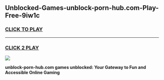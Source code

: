 
## Unblocked-Games-unblock-porn-hub.com-Play-Free-9iw1c
<h3>
<a href="https://premium76.site?title=unblock-porn-hub.com&ref=18A1">CLICK TO PLAY</a></h3>
<hr>

<h3>
<a href="https://premium76.site?title=unblock-porn-hub.com&ref=18A1">CLICK 2 PLAY</a>
  
</h3>

<a href="https://premium76.site?title=unblock-porn-hub.com&ref=18A1"><img src="https://clearcache.store/games.png"></a>


**unblock-porn-hub.com games unblocked: Your Gateway to Fun and Accessible Online Gaming**
